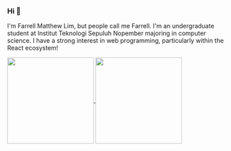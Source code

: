 ### Hi 👋

I'm Farrell Matthew Lim, but people call me Farrell. I'm an undergraduate student at Institut Teknologi Sepuluh Nopember majoring in computer science. I have a strong interest in web programming, particularly within the React ecosystem!

<a href="https://github.com/tapeds?tab=repositories">
  <img height=200 align="center" src="https://github-readme-stats-git-master-tapeds.vercel.app/api?username=tapeds&hide=stars&theme=dracula" />
</a>
<a href="https://github-readme-stats-git-master-tapeds.vercel.app/api/top-langs/?username=tapeds&layout=compact&theme=dracula">
  <img height=200 align="center" src="https://github-readme-stats-git-master-tapeds.vercel.app/api/top-langs/?username=tapeds&layout=compact&theme=dracula&card_width=320" />
</a>

